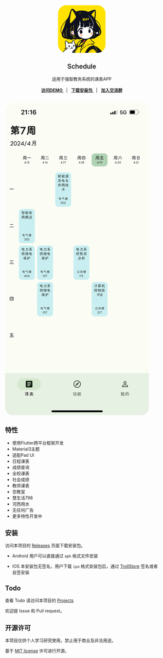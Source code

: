 <br/>

<p align="center">
    <a href="https://github.com/YiQiuYes/schedule/releases" target="blank">
    <img src="assets/images/logo.png" alt="logo" width="156" height="156">
    </a>
    <h2 align="center" style="font-weight: 600">Schedule</h2>

  <p align="center">
    适用于强智教务系统的课表APP
    <br />
    <br />
    <a href="https://github.com/YiQiuYes/schedule/releases" target="blank">
      <strong>访问DEMO</strong>
    </a>
    &nbsp;&nbsp;|&nbsp;&nbsp;
    <a href="#section1" target="blank">
      <strong>下载安装包</strong>
    </a>
    &nbsp;&nbsp;|&nbsp;&nbsp;
    <a href="https://qm.qq.com/cgi-bin/qm/qr?k=bbKNBbiwIRcPznrRXO9xWX38ec_iFwN9&jump_from=webapi&authKey=gc4E3bzfE+GJ0uFkHXzQPA4lHc3tg+BdBbMOGWfBysPbnzaWtRqeKVPKqt/eK+Lj" target="blank">
      <strong>加入交流群</strong>
    </a>
    <br />
    <br />
  </p>
</p>

[![appmain][appmain-screenshot]](https://github.com/YiQiuYes/schedule)


## 特性

- 使用Flutter跨平台框架开发
- Material3主题
- 适配Pad UI
- 日程课表
- 成绩查询
- 全校课表
- 社会成绩
- 教师课表
- 空教室
- 慧生活798
- 河西用水
- 无任何广告
- 更多特性开发中

<a id="section1"></a>

## 安装

访问本项目的 [Releases](https://github.com/YiQiuYes/schedule/releases)
页面下载安装包。

- Android 用户可以直接通过 `apk` 格式文件安装

- IOS 本安装包无签名，用户下载 `ipa` 格式安装包后，通过 [TrollStore](https://github.com/opa334/TrollStore) 签名或者自签安装

## Todo

查看 Todo 请访问本项目的 [Projects](https://github.com/users/YiQiuYes/projects/1)

欢迎提 Issue 和 Pull request。

## 开源许可

本项目仅供个人学习研究使用，禁止用于商业及非法用途。

基于 [MIT license](https://opensource.org/licenses/MIT) 许可进行开源。

[appmain-screenshot]: assets/images/appmain-screenshot.png
